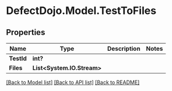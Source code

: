 # DefectDojo.Model.TestToFiles
## Properties

Name | Type | Description | Notes
------------ | ------------- | ------------- | -------------
**TestId** | **int?** |  | 
**Files** | **List&lt;System.IO.Stream&gt;** |  | 

[[Back to Model list]](../README.md#documentation-for-models) [[Back to API list]](../README.md#documentation-for-api-endpoints) [[Back to README]](../README.md)

